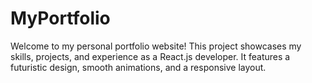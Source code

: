 # MyPortfolio
Welcome to my personal portfolio website! This project showcases my skills, projects, and experience as a React.js developer. It features a futuristic design, smooth animations, and a responsive layout.
